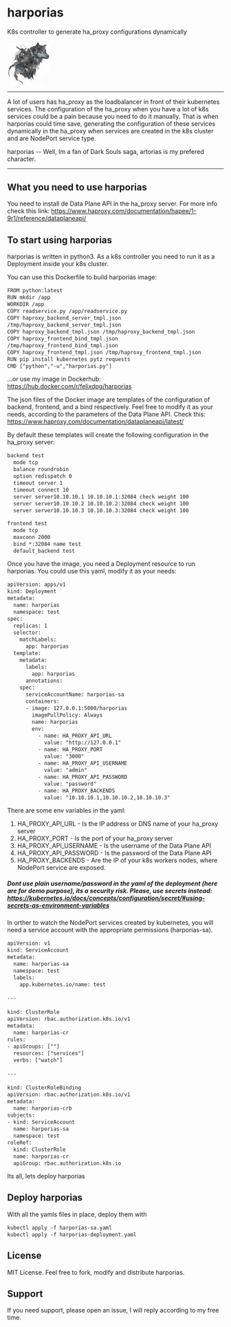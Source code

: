 # harporias

K8s controller to generate ha_proxy configurations dynamically

<img src="https://github.com/felix-dpg/harporias/blob/main/logo.jpg" width="100">

----

A lot of users has ha_proxy as the loadbalancer in front of their kubernetes services. The configuration of the ha_proxy when you have a lot of k8s services could be a pain because you need to do it manually. That is when harporias could time save, generating the configuration of these services dynamically in the ha_proxy when services are created in the k8s cluster and are NodePort service type.

harporias -- Well, Im a fan of Dark Souls saga, artorias is my prefered character.

----

## What you need to use harporias

You need to install de Data Plane API in the ha_proxy server. For more info check this link:  https://www.haproxy.com/documentation/hapee/1-9r1/reference/dataplaneapi/

## To start using harporias

harporias is written in python3. As a k8s controller you need to run it as a Deployment inside your k8s cluster.

You can use this Dockerfile to build harporias image:

```
FROM python:latest
RUN mkdir /app
WORKDIR /app
COPY readservice.py /app/readservice.py
COPY haproxy_backend_server_tmpl.json /tmp/haproxy_backend_server_tmpl.json
COPY haproxy_backend_tmpl.json /tmp/haproxy_backend_tmpl.json
COPY haproxy_frontend_bind_tmpl.json /tmp/haproxy_frontend_bind_tmpl.json
COPY haproxy_frontend_tmpl.json /tmp/haproxy_frontend_tmpl.json
RUN pip install kubernetes pytz requests
CMD ["python","-u","harporias.py"]
```

...or use my image in Dockerhub: https://hub.docker.com/r/felixdpg/harporias

The json files of the Docker image are templates of the configuration of backend, frontend, and a bind respectively. Feel free to modify it as your needs, according to the parameters of the Data Plane API. Check this: https://www.haproxy.com/documentation/dataplaneapi/latest/

By default these templates will create the following configuration in the ha_proxy server:

```
backend test
  mode tcp
  balance roundrobin
  option redispatch 0
  timeout server 1
  timeout connect 10
  server server10.10.10.1 10.10.10.1:32084 check weight 100
  server server10.10.10.2 10.10.10.2:32084 check weight 100
  server server10.10.10.3 10.10.10.3:32084 check weight 100
```

```
frontend test
  mode tcp
  maxconn 2000
  bind *:32084 name test
  default_backend test
```
Once you have the image, you need a Deployment resource to run harporias. You could use this yaml, modify it as your needs:

```
apiVersion: apps/v1
kind: Deployment
metadata:
  name: harporias
  namespace: test
spec:
  replicas: 1
  selector:
    matchLabels:
      app: harporias
  template:
    metadata:
      labels:
        app: harporias
      annotations:
    spec:
      serviceAccountName: harporias-sa
      containers:
      - image: 127.0.0.1:5000/harporias
        imagePullPolicy: Always
        name: harporias
        env:
          - name: HA_PROXY_API_URL
            value: "http://127.0.0.1"
          - name: HA_PROXY_PORT
            value: "3000"
          - name: HA_PROXY_API_USERNAME
            value: "admin"
          - name: HA_PROXY_API_PASSWORD
            value: "password"
          - name: HA_PROXY_BACKENDS
            value: "10.10.10.1,10.10.10.2,10.10.10.3"
```

There are some env variables in the yaml:

1. HA_PROXY_API_URL  - Is the IP address or DNS name of your ha_proxy server
2. HA_PROXY_PORT - Is the port of your ha_proxy server
3. HA_PROXY_API_USERNAME - Is the username of the Data Plane API
4. HA_PROXY_API_PASSWORD - Is the password of the Data Plane API
5. HA_PROXY_BACKENDS - Are the IP of your k8s workers nodes, where NodePort service are exposed.

##### Dont use plain username/password in the yaml of the deployment (here are for demo purpose), its a security risk. Please, use secrets instead: https://kubernetes.io/docs/concepts/configuration/secret/#using-secrets-as-environment-variables

In orther to watch the NodePort services created by kubernetes, you will need a service account with the appropriate permissions (harporias-sa).

```
apiVersion: v1
kind: ServiceAccount
metadata:
  name: harporias-sa
  namespace: test
  labels:
    app.kubernetes.io/name: test

---

kind: ClusterRole
apiVersion: rbac.authorization.k8s.io/v1
metadata:
  name: harporias-cr
rules:
- apiGroups: [""]
  resources: ["services"]
  verbs: ["watch"]

---

kind: ClusterRoleBinding
apiVersion: rbac.authorization.k8s.io/v1
metadata:
  name: harporias-crb
subjects:
- kind: ServiceAccount
  name: harporias-sa
  namespace: test
roleRef:
  kind: ClusterRole
  name: harporias-cr
  apiGroup: rbac.authorization.k8s.io
```

Its all, lets deploy harporias

## Deploy harporias

With all the yamls files in place, deploy them with

```
kubectl apply -f harporias-sa.yaml
kubectl apply -f harporias-deployment.yaml
```

## License

MIT License. 
Feel free to fork, modify and distribute harporias.

## Support

If you need support, please open an issue,
I will reply according to my free time.
